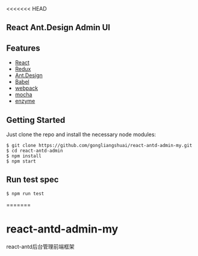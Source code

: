 <<<<<<< HEAD
## React Ant.Design Admin UI

## Features

- [React](https://facebook.github.io/react/)
- [Redux](https://github.com/reactjs/redux)
- [Ant.Design](http://ant.design/)
- [Babel](https://babeljs.io/)
- [webpack](https://webpack.github.io/)
- [mocha](https://mochajs.org/)
- [enzyme](https://github.com/airbnb/enzyme)

## Getting Started

Just clone the repo and install the necessary node modules:

```shell
$ git clone https://github.com/gongliangshuai/react-antd-admin-my.git
$ cd react-antd-admin
$ npm install
$ npm start
```

## Run test spec

```shell
$ npm run test
```
=======
# react-antd-admin-my
react-antd后台管理前端框架

